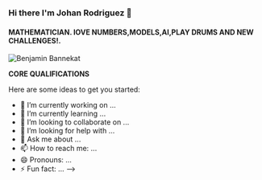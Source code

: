 ### Hi there I'm Johan Rodriguez 👋

#### __MATHEMATICIAN. lOVE NUMBERS,MODELS,AI,PLAY DRUMS AND NEW CHALLENGES!.__

![Benjamin Bannekat](https://octodex.github.com/images/bannekat.png)


__CORE QUALIFICATIONS__





Here are some ideas to get you started:

- 🔭 I’m currently working on ...
- 🌱 I’m currently learning ...
- 👯 I’m looking to collaborate on ...
- 🤔 I’m looking for help with ...
- 💬 Ask me about ...
- 📫 How to reach me: ...
- 😄 Pronouns: ...
- ⚡ Fun fact: ...
-->
